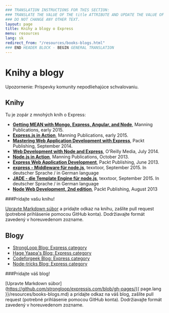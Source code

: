 ```yaml
---
### TRANSLATION INSTRUCTIONS FOR THIS SECTION:
### TRANSLATE THE VALUE OF THE title ATTRIBUTE AND UPDATE THE VALUE OF THE lang ATTRIBUTE.
### DO NOT CHANGE ANY OTHER TEXT.
layout: page
title: Knihy a blogy o Express
menu: resources
lang: sk
redirect_from: "/resources/books-blogs.html"
### END HEADER BLOCK - BEGIN GENERAL TRANSLATION
---
```


# Knihy a blogy

<div class="doc-box doc-warn">Upozornenie: Príspevky komunity nepodliehajúce schvalovaniu.</div>

## Knihy

Tu je zopár z mnohých kníh o Express:

 - **[Getting MEAN with Mongo, Express, Angular, and Node](http://www.manning.com/sholmes/)**,
Manning Publications, early 2015.
 - **[Express.js in Action](http://www.manning.com/hahn/)**,
Manning Publications, early 2015.
 - **[Mastering Web Application Development with Express](https://www.packtpub.com/web-development/mastering-web-application-development-express-raw)**,
Packt Publishing, September 2014.
 - **[Web Development with Node and Express](http://shop.oreilly.com/product/0636920032977.do)**,
O'Reilly Media, July 2014.
 - **[Node.js in Action](http://www.manning.com/cantelon/)**,
Manning Publications, October 2013.
 - **[Express Web Application Development](https://www.packtpub.com/web-development/express-web-application-development)**,
Packt Publishing, June 2013.
- **[express - Middleware für node.js](http://www.amazon.de/express-Middleware-node-js-J%C3%B6rg-Krause/dp/1517281342/ref=sr_1_1?ie=UTF8&qid=1442001556&sr=8-1&keywords=1517281342)**,
texxtoor, September 2015. In deutscher Sprache / in German language
- **[JADE - die Template Engine für node.js](http://www.amazon.de/JADE-Die-Template-Engine-node-js/dp/1517282098/ref=sr_1_1?ie=UTF8&qid=1442001592&sr=8-1&keywords=1517282098)**,
texxtoor, September 2015. In deutscher Sprache / in German language
- **[Node Web Development, 2nd edition](https://www.packtpub.com/web-development/node-web-development-second-edition)**, Packt Publishing, August 2013

###Pridajte vašu knihu!

[Upravte Markdown súbor](https://github.com/strongloop/expressjs.com/blob/gh-pages/resources/books-blogs.md) a pridajte odkaz na knihu, zašlite pull request (potrebné prihlásenie pomocou GitHub konta). Dodržiavajte formát zavedený v horeuvedenom zozname.

## Blogy

- [StrongLoop Blog: Express category](http://strongloop.com/strongblog/category/express/)
- [Hage Yaapa's Blog: Express category](http://www.hacksparrow.com/category/express-js)
- [Codeforgeek Blog: Express category](http://codeforgeek.com/code/nodejs/express/)
- [Node-tricks Blog: Express category](http://node-tricks.com/category/express/)

###Pridajte váš blog!

[Upravte Markdown súbor](https://github.com/strongloop/expressjs.com/blob/gh-pages/{{ page.lang }}/resources/books-blogs.md) a pridajte odkaz na váš blog, zašlite pull request (potrebné prihlásenie pomocou GitHub konta). Dodržiavajte formát zavedený v horeuvedenom zozname.
